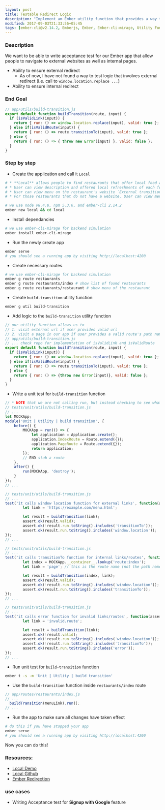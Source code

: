 ```yaml
---
layout: post
title: Testable Redirect Logic
description: "Implement an Ember utility function that provides a way to make internal or external transition"
modified: 2017-09-03T21:33:56+05:45
tags: [ember-cli@v2.14.2, Emberjs, Ember, Ember-cli-mirage, Utility Function, utils, Testing, Redirect, External Urls, Absolute Urls ]
---
```


### Description
We want to be able to write acceptance test for our Ember app that allow people to navigate to external websites as well as internal pages.
* Ability to ensure external redirect
  * As of now, I have not found a way to test logic that involves external redirect (i.e. call to `window.location.replace ...`)
* Ability to ensure internal redirect

### End Goal

```javascript
// app/utils/build-transition.js
export default function buildTransition(route, input) {
  if (isValidLink(input)) {
    return { run: () => window.location.replace(input), valid: true };
  } else if(isValidRoute(input)) {
    return { run: () => route.transitionTo(input), valid: true };
  } else {
    return { run: () => { throw new Error(input) }, valid: false };
  }
}
```

### Step by step

* Create the application and call it `Local`

```sh
# * **Local** allows people to find restaurants that offer local food and drinks(ex: yak or rice wine in Nepal)
# * User can view description and offered local refreshments of each found restaurant.
# * User can view menu on the restaurant's website `External transition`
# * For those restaurants that do not have a website, User can view menu on restaurant's page `Internal transition`

# we use node v8.4.0, npm 5.3.0, and ember-cli 2.14.2
ember new local && cd local
```

* Install dependancies

```sh
# we use ember-cli-mirage for backend simulation
ember install ember-cli-mirage
```

* Run the newly create app

```sh
ember serve
# you should see a running app by visiting http://localhost:4200
```

* Create necessary routes

```sh
# we use ember-cli-mirage for backend simulation
ember g route restaurants
ember g route restaurants/index # show list of found restaurants
ember g route restaurants/restaurant # show menu of the restaurant
```

* Create `build-transition` utility function

```sh
ember g util build-transition
```

* Add logic to the `build-transition` utility function

```javascript
// our utility function allows us to
// 1. visit external url if user provides valid url
// 2. visit a page in our app if user provides a valid route's path name
// app/utils/build-transition.js
// ... check repo for implementation of isValidLink and isValidRoute
export default function buildTransition(route, input) {
  if (isValidLink(input)) {
    return { run: () => window.location.replace(input), valid: true };
  } else if(isValidRoute(input)) {
    return { run: () => route.transitionTo(input), valid: true };
  } else {
    return { run: () => {throw new Error(input)}, valid: false };
  }
}
```

* Write a unit test for `build-transition` function

```javascript
// * NOTE that we are not calling run, but instead checking to see what would get executed if we call it.
// tests/unit/utils/build-transition.js
// ...
let MOCKApp;
module('Unit | Utility | build transition', {
	before() {
		MOCKApp = run(() => {
			let application = Application.create();
			application.IndexRoute = Route.extend({});
			application.PageRoute = Route.extend({});
			return application;
		});
		// END stub a route
	},
	after() {
		run(MOCKApp, 'destroy');
	}
});
// ...
```

```javascript
// tests/unit/utils/build-transition.js
// ...
test('it calls window location function for external links', function(assert) {
        let link = 'https://example.com/menu.html';

        let result = buildTransition(link);
        assert.ok(result.valid);
        assert.ok(!result.run.toString().includes('transitionTo'));
        assert.ok(result.run.toString().includes('window.location'));
});
// ...
```

```javascript
// tests/unit/utils/build-transition.js
// ...
test('it calls transitionTo function for internal links/routes', function(assert) {
        let index = MOCKApp.__container__.lookup('route:index');
      	let link = 'page'; // this is the route name (not the path name)

        let result = buildTransition(index, link);
        assert.ok(result.valid);
        assert.ok(!result.run.toString().includes('window.location'));
        assert.ok(result.run.toString().includes('transitionTo'));
});
// ...
```

```javascript
// tests/unit/utils/build-transition.js
// ...
test('it calls error function for invalid links/routes', function(assert) {
        let link = 'invalid.route';

        let result = buildTransition(link);
        assert.ok(!result.valid);
        assert.ok(!result.run.toString().includes('window.location'));
        assert.ok(!result.run.toString().includes('transitionTo'));
        assert.ok(result.run.toString().includes('error'));
});
// ...
```

* Run unit test for `build-transition` function

```sh
ember t -s -m 'Unit | Utility | build transition'
```

* Use the `build-transition` function inside `restaurants/index` route

```javascript
// app/routes/restaurants/index.js
// ...
  buildTransition(menuLink).run();
// ...
```

* Run the app to make sure all changes have taken effect

```sh
# do this if you have stopped your app
ember serve
# you should see a running app by visiting http://localhost:4200
```

Now you can do this!

### Resources:
* [Local Demo](https://marcellin.me/apps/local/)
* [Local Github](https://github.com/marcellin-me/local)
* [Ember Redirection](https://guides.emberjs.com/v2.14.0/routing/redirection/)

### use cases

* Writing Acceptance test for **Signup with Google** feature

<!-- {% gist mmistakes/6589546 %} -->
